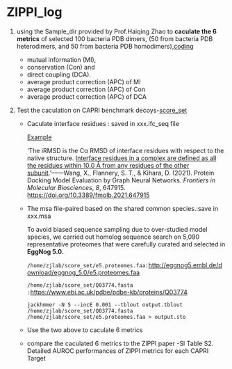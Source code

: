 # ZIPPI_log
1. using the Sample_dir provided by Prof.Haiqing Zhao to **caculate the 6 metrics** of selected 100 bacteria PDB dimers, (50 from bacteria PDB heterodimers, and 50 from bacteria PDB homodimers),[coding](https://github.com/Xinyua0110/ZIPPI_Sample_dir/tree/6-metrics)
   * mutual information (MI), 
   * conservation (Con) and 
   * direct coupling (DCA). 
   * average product correction (APC) of MI
   * average product correction (APC) of Con
   * average product correction (APC) of DCA

2. Test the caculation on CAPRI benchmark decoys-[score_set](https://scoreset.org/index.php?browse)

   * Caculate interface residues : saved in xxx.ifc_seq file

     [Example](https://github.com/Xinyua0110/ZIPPI_Sample_dir/blob/score_set/get_interface_contacts.py)

     ‘The iRMSD is the Cα RMSD of interface residues with respect to the native structure. <u>Interface residues in a complex are defined as all the residues within 10.0 Å from any residues of the other subunit</u>.’——Wang, X., Flannery, S. T., & Kihara, D. (2021). Protein Docking Model Evaluation by Graph Neural Networks. *Frontiers in Molecular Biosciences*, *8*, 647915. https://doi.org/10.3389/fmolb.2021.647915

   * The msa file-paired based on the shared common species.:save in xxx.msa

     To avoid biased sequence sampling due to over-studied model species, we carried out homolog sequence search on 5,090 representative proteomes that were carefully curated and selected in **EggNog 5.0.**

     `/home/zjlab/score_set/e5.proteomes.faa:`http://eggnog5.embl.de/download/eggnog_5.0/e5.proteomes.faa

     `/home/zjlab/score_set/Q03774.fasta :`https://www.ebi.ac.uk/pdbe/pdbe-kb/proteins/Q03774

     ```
     jackhmmer -N 5 --incE 0.001 --tblout output.tblout /home/zjlab/score_set/Q03774.fasta /home/zjlab/score_set/e5.proteomes.faa > output.sto
     ```

     

   * Use the two above to caculate 6 metrics

   * compare the caculated 6 metrics to the ZIPPI paper -SI Table S2. Detailed AUROC performances of ZIPPI metrics for each CAPRI Target
